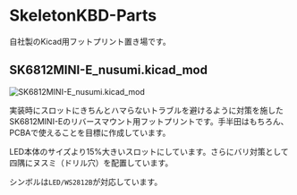 # SkeletonKBD-Parts

自社製のKicad用フットプリント置き場です。

## SK6812MINI-E_nusumi.kicad_mod
 
![SK6812MINI-E_nusumi.kicad_mod](https://user-images.githubusercontent.com/90203406/226605136-7b3a7155-ef40-458e-8a13-e0ac68462d71.jpg)

実装時にスロットにきちんとハマらないトラブルを避けるように対策を施したSK6812MINI-Eのリバースマウント用フットプリントです。手半田はもちろん、PCBAで使えることを目標に作成しています。

LED本体のサイズより15%大きいスロットにしています。さらにバリ対策として四隅にヌスミ（ドリル穴）を配置しています。

シンボルは`LED/WS2812B`が対応しています。
